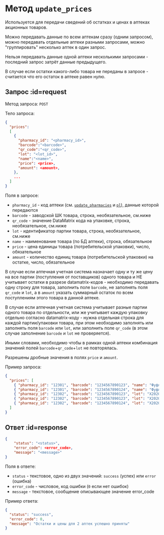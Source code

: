 # Метод `update_prices`

Используется для передачи сведений об остатках и ценах в аптеках акционных товаров.

Можно передавать данные по всем аптекам сразу (одним запросом), можно передавать отдельные аптеки разными запросами, можно "группировать" несколько аптек в один запрос.

Нельзя передавать данные одной аптеки несколькими запросами - последний запрос затрёт данные предыдущего.

В случае если остатки какого-либо товара не переданы в запросе - считается что его остаток в аптеке равен нулю.

## Запрос :id=request

Метод запроса: `POST`

Тело запроса:

```json
{
  "prices":
  [
    {
      "pharmacy_id": "<pharmacy_id>",
      "barcode":"<barcode>",
      "qr_code":"<qr_code>",
      "lot": "<lot_id>",
      "name":"<name>",
      "price": <price>,
      "amount": <amount>,
    },  
    ...
  ]
}
```

Поля в запросе:

* `pharmacy_id` - код аптеки (см. [`update_pharmacies`](update_pharmacies.md) и [`pl`](pl.md)), данные которой передаются
* `barcode` - заводской ШК товара, строка, необязательное, см.ниже
* `qr_code` - значение DataMatrix кода на упаковке, строка, необязательное, см.ниже
* `lot` - идентификатор партии товара, строка, необязательное, см.ниже
* `name` - наименование товара (по БД аптеки), строка, обязательное
* `price` - цена единицы товара (потребительской упаковки), число, обязательное
* `amount` - количество единиц товара (потребительской упаковки) на остатке, число, обязательное

В случае если аптечная учетная система назначает одну и ту же цену на все партии (поступления от поставщиков) одного товара и НЕ учитывает остатки в разрезе datamatrix-кодов - необходимо передавать одну строку для товара, заполнить поле `barcode`, не заполнять поля `qr_code` и `lot`, а в `amount` указать суммарный остаток по всем поступлениям этого товара в данной аптеке. 

В случае если аптечная учетная система учитывает разные партии одного товара по отдельности, или же учитывает каждую упаковку отдельно согласно datamatrix-коду - нужна отдельная строка для каждой партии/упаковки товара, при этом необходимо заполнять или заполнять поля `barcode` или `lot`, или заполнить поле `qr_code` (в этом случае заполнение `barcode` и `lot` не проверяется).

Иными словами, необходимо чтобы в рамках одной аптеки комбинация значений полей `barcode`+`qr_code`+`lot` не повторялась.

Разрешены дробные значения в полях `price` и `amount`.

Пример запроса:
```json
{
  "prices": [
    { "pharmacy_id": "12301", "barcode": "1234567890123", "name": "Фуфломицин 100мг №10", "amount": 77, "price": 123.45 },
    { "pharmacy_id": "12301", "barcode": "1234567890124", "name": "Фуфломицин 100мг №50", "amount": 20, "price": 1234 },
    { "pharmacy_id": "12302", "barcode": "1234567890123", "lot": "X2020N123-17", "name": "Фуфломицин 100мг №10", "amount": 7.3, "price": 120.11 },
    { "pharmacy_id": "12302", "barcode": "1234567890123", "lot": "X2020N124-19", "name": "Фуфломицин 100мг №10", "amount": 3, "price": 120.00 },
    { "pharmacy_id": "12302", "barcode": "1234567890124", "lot": "X2020N123-18", "name": "Фуфломицин 100мг №50", "amount": 10, "price": 1250 }
  ]
}

```


## Ответ :id=response

```json
{
    "status": "<status>",
    "error_code": <error_code>,
    "message": "<message>"
}
```

Поля в ответе:

  * `status` - текстовое, одно из двух значений: `success` (успех) или `error` (ошибка)
  * `error_code` - числовое, код ошибки (`0` если нет ошибок)
  * `message` - текстовое, сообщение описывающее значение error_code

Пример ответа:
```json
{
  "status": "success",
  "error_code": 0,
  "message": "Остатки и цены для 2 аптек успешно приняты"
}
```
